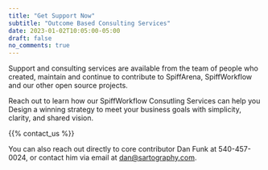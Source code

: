 ```yaml
---
title: "Get Support Now"
subtitle: "Outcome Based Consulting Services"
date: 2023-01-02T10:05:00-05:00
draft: false
no_comments: true
---
```


Support and consulting services are available from the team of people who created, maintain and continue to contribute to SpiffArena, SpiffWorkflow and our other open source projects.

Reach out to learn how our SpiffWorkflow Consutling Services can help you Design a winning strategy to meet your business goals with simplicity, clarity, and shared vision.

{{% contact_us %}}

You can also reach out directly to core contributor Dan Funk at 540-457-0024, or contact him via email at dan@sartography.com.
